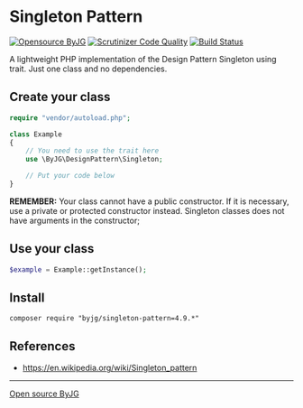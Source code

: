 # Singleton Pattern

[![Opensource ByJG](https://img.shields.io/badge/opensource-byjg-success.svg)](http://opensource.byjg.com)
[![Scrutinizer Code Quality](https://scrutinizer-ci.com/g/byjg/SingletonPatternPHP/badges/quality-score.png?b=master)](https://scrutinizer-ci.com/g/byjg/SingletonPatternPHP/?branch=master)
[![Build Status](https://github.com/byjg/SingletonPatternPHP/actions/workflows/phpunit.yml/badge.svg?branch=master)](https://github.com/byjg/SingletonPatternPHP/actions/workflows/phpunit.yml)

A lightweight PHP implementation of the Design Pattern Singleton using trait.
Just one class and no dependencies. 

## Create your class

```php
require "vendor/autoload.php";

class Example
{
    // You need to use the trait here
    use \ByJG\DesignPattern\Singleton;

    // Put your code below
}
```

**REMEMBER:** Your class cannot have a public constructor. If it is necessary, use a private or protected constructor instead. 
Singleton classes does not have arguments in the constructor;

## Use your class

```php
$example = Example::getInstance();
```

## Install

```
composer require "byjg/singleton-pattern=4.9.*"
```

## References

* https://en.wikipedia.org/wiki/Singleton_pattern


----
[Open source ByJG](http://opensource.byjg.com)
